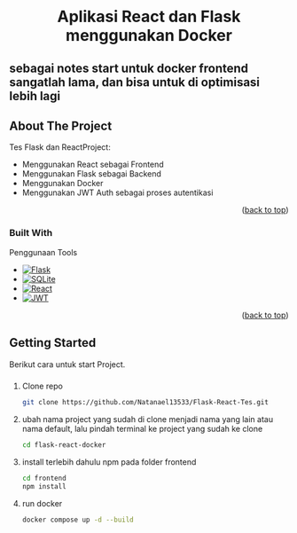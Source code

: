 <!-- Improved compatibility of back to top link: See: https://github.com/othneildrew/Best-README-Template/pull/73 -->
<a id="readme-top"></a>
<!--
*** Thanks for checking out the Best-README-Template. If you have a suggestion
*** that would make this better, please fork the repo and create a pull request
*** or simply open an issue with the tag "enhancement".
*** Don't forget to give the project a star!
*** Thanks again! Now go create something AMAZING! :D
-->



<!-- PROJECT SHIELDS -->
<!--
*** I'm using markdown "reference style" links for readability.
*** Reference links are enclosed in brackets [ ] instead of parentheses ( ).
*** See the bottom of this document for the declaration of the reference variables
*** for contributors-url, forks-url, etc. This is an optional, concise syntax you may use.
*** https://www.markdownguide.org/basic-syntax/#reference-style-links
-->

<!-- PROJECT LOGO -->
<br />
<div align="center">
  <h1 align="center">Aplikasi React dan Flask menggunakan Docker</h1>
</div>

## sebagai notes start untuk docker frontend sangatlah lama, dan bisa untuk di optimisasi lebih lagi 

<!-- ABOUT THE PROJECT -->
## About The Project
Tes Flask dan ReactProject:
* Menggunakan React sebagai Frontend
* Menggunakan Flask sebagai Backend
* Menggunakan Docker 
* Menggunakan JWT Auth sebagai proses autentikasi

<p align="right">(<a href="#readme-top">back to top</a>)</p>

### Built With

Penggunaan Tools

* [![Flask][Flask]][Flask-url]
* [![SQLite][SQLite]][SQLite-url]
* [![React][React]][React-url]
* [![JWT][JWT]][JWT-url]

<p align="right">(<a href="#readme-top">back to top</a>)</p>

<!-- GETTING STARTED -->
## Getting Started

Berikut cara untuk start Project.

### 

1. Clone repo 
   ```sh
   git clone https://github.com/Natanael13533/Flask-React-Tes.git
   ```
2. ubah nama project yang sudah di clone menjadi nama yang lain atau nama default, lalu pindah terminal ke project yang sudah ke clone
   ```sh
   cd flask-react-docker
   ```
3. install terlebih dahulu npm pada folder frontend
   ```sh
   cd frontend
   npm install
   ```
4. run docker
   ```sh
   docker compose up -d --build
   ```

<!-- MARKDOWN LINKS & IMAGES -->
<!-- https://www.markdownguide.org/basic-syntax/#reference-style-links -->
[Flask]: https://img.shields.io/badge/Flask-000000?style=for-the-badge&logo=Flask&logoColor=white
[Flask-url]: https://flask.palletsprojects.com/en/stable/
[SQLite]: https://img.shields.io/badge/SQLite-07405E?style=flat&compact=true&logo=sqlite&logoColor=white
[SQLite-url]: https://sqlite.org/
[React]: https://img.shields.io/badge/-ReactJs-61DAFB?logo=react&logoColor=white&style=for-the-badge
[React-url]: https://react.dev/
[JWT]: https://img.shields.io/badge/JWT-black?style=plastic&logo=JSON%20web%20tokens
[JWT-url]: https://jwt-auth.readthedocs.io/en/develop/
